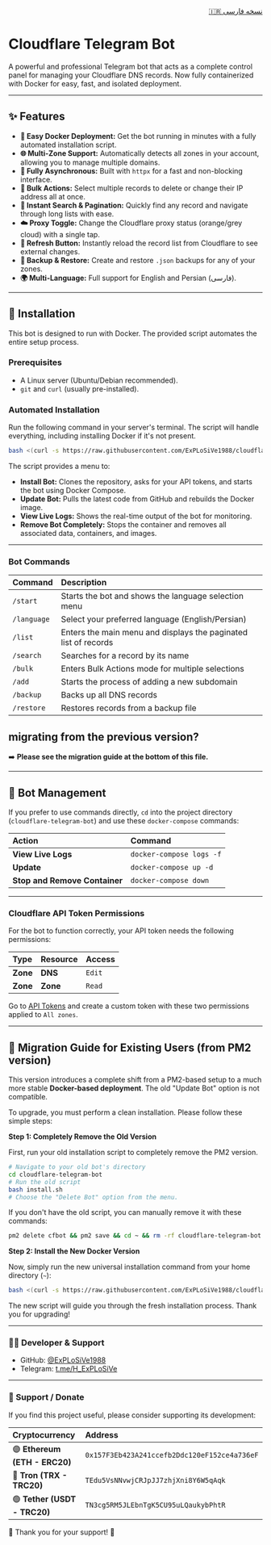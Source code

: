 <!-- Persian README link -->
<div align="right">
  <a href="README-FA.md">🇮🇷 نسخه فارسی</a>
</div>

# Cloudflare Telegram Bot

A powerful and professional Telegram bot that acts as a complete control panel for managing your Cloudflare DNS records. Now fully containerized with Docker for easy, fast, and isolated deployment.

---

## ✨ Features
*   **🐳 Easy Docker Deployment:** Get the bot running in minutes with a fully automated installation script.
*   **🌐 Multi-Zone Support:** Automatically detects all zones in your account, allowing you to manage multiple domains.
*   **🚀 Fully Asynchronous:** Built with `httpx` for a fast and non-blocking interface.
*   **👥 Bulk Actions:** Select multiple records to delete or change their IP address all at once.
*   **🔎 Instant Search & Pagination:** Quickly find any record and navigate through long lists with ease.
*   **☁️ Proxy Toggle:** Change the Cloudflare proxy status (orange/grey cloud) with a single tap.
*   **🔄 Refresh Button:** Instantly reload the record list from Cloudflare to see external changes.
*   **💾 Backup & Restore:** Create and restore `.json` backups for any of your zones.
*   **🌍 Multi-Language:** Full support for English and Persian (فارسی).

---

## 🚀 Installation

This bot is designed to run with Docker. The provided script automates the entire setup process.

### Prerequisites
*   A Linux server (Ubuntu/Debian recommended).
*   `git` and `curl` (usually pre-installed).

### Automated Installation
Run the following command in your server's terminal. The script will handle everything, including installing Docker if it's not present.

```bash
bash <(curl -s https://raw.githubusercontent.com/ExPLoSiVe1988/cloudflare-telegram-bot/main/install.sh)
```

The script provides a menu to:
*   **Install Bot:** Clones the repository, asks for your API tokens, and starts the bot using Docker Compose.
*   **Update Bot:** Pulls the latest code from GitHub and rebuilds the Docker image.
*   **View Live Logs:** Shows the real-time output of the bot for monitoring.
*   **Remove Bot Completely:** Stops the container and removes all associated data, containers, and images.

---
### Bot Commands
| Command | Description |
|:---|:---|
| `/start` | Starts the bot and shows the language selection menu |
| `/language` | Select your preferred language (English/Persian) |
| `/list` | Enters the main menu and displays the paginated list of records |
| `/search`| Searches for a record by its name |
| `/bulk` | Enters Bulk Actions mode for multiple selections |
| `/add` | Starts the process of adding a new subdomain |
| `/backup` | Backs up all DNS records |
| `/restore`| Restores records from a backup file |
##  migrating from the previous version?

➡️ **Please see the migration guide at the bottom of this file.**

---

## 🤖 Bot Management

If you prefer to use commands directly, `cd` into the project directory (`cloudflare-telegram-bot`) and use these `docker-compose` commands:

| Action | Command |
| :--- | :--- |
| **View Live Logs** | `docker-compose logs -f` |
| **Update** | `docker-compose up -d` |
| **Stop and Remove Container** | `docker-compose down` |

---

### Cloudflare API Token Permissions
For the bot to function correctly, your API token needs the following permissions:

| Type | Resource | Access |
| :--- | :--- | :--- |
| **Zone** | **DNS** | `Edit` |
| **Zone** | **Zone** | `Read` |

Go to [API Tokens](https://dash.cloudflare.com/profile/api-tokens) and create a custom token with these two permissions applied to `All zones`.

---

## 🔄 Migration Guide for Existing Users (from PM2 version)

This version introduces a complete shift from a PM2-based setup to a much more stable **Docker-based deployment**. The old "Update Bot" option is not compatible.

To upgrade, you must perform a clean installation. Please follow these simple steps:

**Step 1: Completely Remove the Old Version**

First, run your old installation script to completely remove the PM2 version.
```bash
# Navigate to your old bot's directory
cd cloudflare-telegram-bot 
# Run the old script
bash install.sh
# Choose the "Delete Bot" option from the menu.
```
If you don't have the old script, you can manually remove it with these commands:
```bash
pm2 delete cfbot && pm2 save && cd ~ && rm -rf cloudflare-telegram-bot
```

**Step 2: Install the New Docker Version**

Now, simply run the new universal installation command from your home directory (`~`):
```bash
bash <(curl -s https://raw.githubusercontent.com/ExPLoSiVe1988/cloudflare-telegram-bot/main/install.sh)
```
The new script will guide you through the fresh installation process. Thank you for upgrading!

---
### 👨‍💻 Developer & Support
*   GitHub: [@ExPLoSiVe1988](https://github.com/ExPLoSiVe1988)
*   Telegram: [t.me/H_ExPLoSiVe](https://t.me/H_ExPLoSiVe)
---
### 💖 Support / Donate
If you find this project useful, please consider supporting its development:

| Cryptocurrency | Address |
|:---|:---|
| 🟣 **Ethereum (ETH - ERC20)** | `0x157F3Eb423A241ccefb2Ddc120eF152ce4a736eF` |
| 🔵 **Tron (TRX - TRC20)** | `TEdu5VsNNvwjCRJpJJ7zhjXni8Y6W5qAqk` |
| 🟢 **Tether (USDT - TRC20)** | `TN3cg5RM5JLEbnTgK5CU95uLQaukybPhtR` |

🙏 Thank you for your support! 🚀
